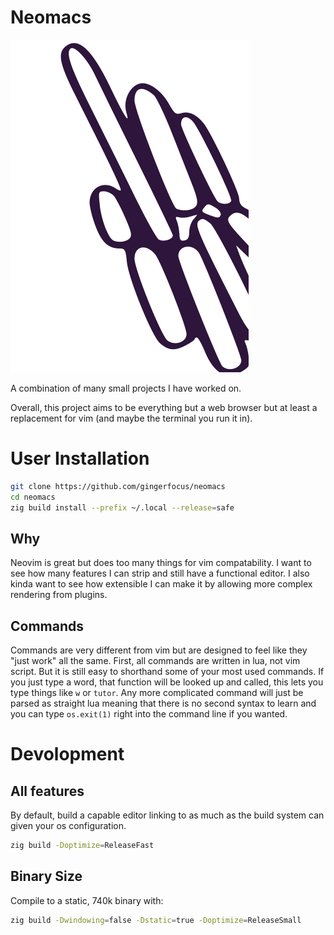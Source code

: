 # Neomacs
![Neomacs Banner Logo](./etc/neon.svg)

A combination of many small projects I have worked on.

Overall, this project aims to be everything but a web browser but at least a
replacement for vim (and maybe the terminal you run it in).

# User Installation
```sh
git clone https://github.com/gingerfocus/neomacs
cd neomacs
zig build install --prefix ~/.local --release=safe
```

## Why
Neovim is great but does too many things for vim compatability. I want to see
how many features I can strip and still have a functional editor. I also kinda
want to see how extensible I can make it by allowing more complex rendering
from plugins.

## Commands
Commands are very different from vim but are designed to feel like they "just
work" all the same. First, all commands are written in lua, not vim script. But
it is still easy to shorthand some of your most used commands. If you just type
a word, that function will be looked up and called, this lets you type things
like `w` or `tutor`. Any more complicated command will just be parsed as
straight lua meaning that there is no second syntax to learn and you can type
`os.exit(1)` right into the command line if you wanted.

# Devolopment
## All features
By default, build a capable editor linking to as much as the build system can
given your os configuration.
```sh
zig build -Doptimize=ReleaseFast
```

## Binary Size
Compile to a static, 740k binary with:
```bash
zig build -Dwindowing=false -Dstatic=true -Doptimize=ReleaseSmall
```

